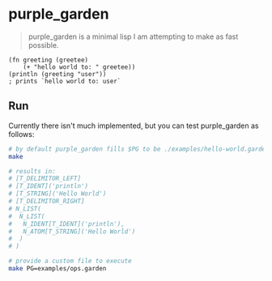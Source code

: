 # purple_garden

> purple_garden is a minimal lisp I am attempting to make as fast possible.

```racket
(fn greeting (greetee) 
    (+ "hello world to: " greetee))
(println (greeting "user"))
; prints `hello world to: user`
```


## Run

Currently there isn't much implemented, but you can test purple_garden as follows:

```sh
# by default purple_garden fills $PG to be ./examples/hello-world.garden
make

# results in:
# [T_DELIMITOR_LEFT]
# [T_IDENT]('println')
# [T_STRING]('Hello World')
# [T_DELIMITOR_RIGHT]
# N_LIST(
#  N_LIST(
#   N_IDENT[T_IDENT]('println'),
#   N_ATOM[T_STRING]('Hello World')
#  )
# )

# provide a custom file to execute
make PG=examples/ops.garden
```
